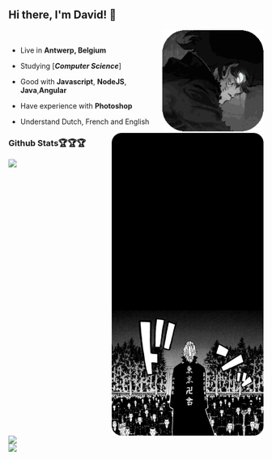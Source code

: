 ## Hi there, I'm David! 👋
<div>
 
<img src="gifpf.gif.gif" align="right" width="200" />

<br/>
 
- Live in **Antwerp, Belgium**

- Studying [***Computer Science***]

- Good with **Javascript**, **NodeJS**, **Java**,**Angular**

- Have experience with **Photoshop**


- Understand Dutch, French and English
  </p>

<img src="tokyo-rounded.png" width="300" align="right" />



  
### Github Stats🏆🏆🏆
 

<img align="left" width="400" src="https://github-readme-stats.vercel.app/api?username=daviddierckx&show_icons=true&theme=apprentice&show_icons=true&count_private=true" />

<img align="left" width="400" src="https://github-readme-stats.vercel.app/api/top-langs/?username=daviddierckx&hide=html,php&theme=apprentice&langs_count=6" />


<img align="" width="400" src="https://github-readme-streak-stats.herokuapp.com/?user=daviddierckx&theme=dark" />
</div>





 

